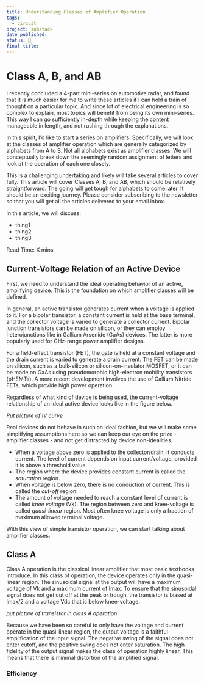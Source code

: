 ```yaml
---
title: Understanding Classes of Amplifier Operation
tags:
  - circuit
project: substack
date_published: 
status: 🚧
final title:
---
```

# Class A, B, and AB
I recently concluded a 4-part mini-series on automotive radar, and found that it is much easier for me to write these articles if I can hold a train of thought on a particular topic. And since lot of electrical engineering is so complex to explain, most topics will benefit from being its own mini-series. This way I can go sufficiently in-depth while keeping the content manageable in length, and not rushing through the explanations.

In this spirit, I'd like to start a series on amplifiers. Specifically, we will look at the classes of amplifier operation which are generally categorized by alphabets from A to S. Not all alphabets exist as amplifier classes. We will conceptually break down the seemingly random assignment of letters and look at the operation of each one closely.

This is a challenging undertaking and likely will take several articles to cover fully. This article will cover Classes A, B, and AB, which should be relatively straightforward. The going will get tough for alphabets to come later. It should be an exciting journey. Please consider subscribing to the newsletter so that you will get all the articles delivered to your email inbox.

In this article, we will discuss:

- thing1
- thing2
- thing3

Read Time: X mins

## Current-Voltage Relation of an Active Device

First, we need to understand the ideal operating behavior of an active, amplifying device. This is the foundation on which amplifier classes will be defined.

In general, an active transistor generates current when a voltage is applied to it. For a bipolar transistor, a constant current is held at the base terminal, and the collector voltage is varied to generate a collector current. Bipolar junction transistors can be made on silicon, or they can employ heterojunctions like in Gallium Arsenide (GaAs) devices. The latter is more popularly used for GHz-range power amplifier designs.

For a field-effect transistor (FET), the gate is held at a constant voltage and the drain current is varied to generate a drain current. The FET can be made on silicon, such as a bulk-silicon or silicon-on-insulator MOSFET, or it can be made on GaAs using pseudomorphic high-electron mobility transistors (pHEMTs). A more recent development involves the use of Gallium Nitride FETs, which provide high power operation.

Regardless of what kind of device is being used, the current-voltage relationship of an ideal active device looks like in the figure below.

*Put picture of IV curve*

Real devices do not behave in such an ideal fashion, but we will make some simplifying assumptions here so we can keep our eye on the prize - amplifier classes - and not get distracted by device non-idealities.

- When a voltage above zero is applied to the collector/drain, it conducts current. The level of current depends on input current/voltage, provided it is above a threshold value.
- The region where the device provides constant current is called the *saturation* region.
- When voltage is below zero, there is no conduction of current. This is called the *cut-off* region.
- The amount of voltage needed to reach a constant level of current is called *knee voltage* (Vk). The region between zero and knee-voltage is called *quasi-linear* region. Most often knee voltage is only a fraction of maximum allowed terminal voltage.

With this view of simple transistor operation, we can start talking about amplifier classes.
## Class A

Class A operation is the classical linear amplifier that most basic textbooks introduce. In this class of operation, the device operates only in the quasi-linear region. The sinusoidal signal at the output will have a maximum voltage of Vk and a maximum current of Imax. To ensure that the sinusoidal signal does not get cut off at the peak or trough, the transistor is biased at Imax/2 and a voltage Vdc that is below knee-voltage.

*put picture of transistor in class A operation*

Because we have been so careful to only have the voltage and current operate in the quasi-linear region, the output voltage is a faithful amplification of the input signal. The negative swing of the signal does not enter cutoff, and the positive swing does not enter saturation. The high fidelity of the output signal makes the class of operation highly linear. This means that there is minimal distortion of the amplified signal.

### Efficiency
